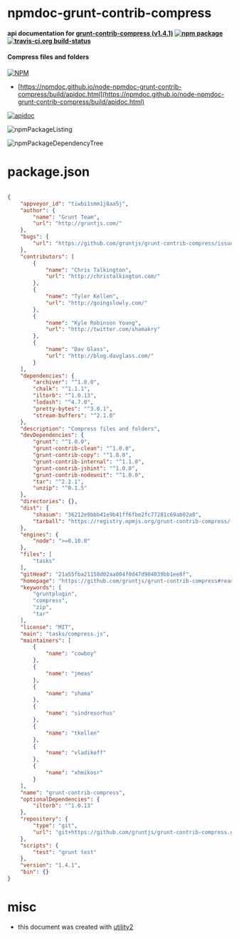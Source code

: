 # npmdoc-grunt-contrib-compress

#### api documentation for  [grunt-contrib-compress (v1.4.1)](https://github.com/gruntjs/grunt-contrib-compress#readme)  [![npm package](https://img.shields.io/npm/v/npmdoc-grunt-contrib-compress.svg?style=flat-square)](https://www.npmjs.org/package/npmdoc-grunt-contrib-compress) [![travis-ci.org build-status](https://api.travis-ci.org/npmdoc/node-npmdoc-grunt-contrib-compress.svg)](https://travis-ci.org/npmdoc/node-npmdoc-grunt-contrib-compress)

#### Compress files and folders

[![NPM](https://nodei.co/npm/grunt-contrib-compress.png?downloads=true&downloadRank=true&stars=true)](https://www.npmjs.com/package/grunt-contrib-compress)

- [https://npmdoc.github.io/node-npmdoc-grunt-contrib-compress/build/apidoc.html](https://npmdoc.github.io/node-npmdoc-grunt-contrib-compress/build/apidoc.html)

[![apidoc](https://npmdoc.github.io/node-npmdoc-grunt-contrib-compress/build/screenCapture.buildCi.browser.%252Ftmp%252Fbuild%252Fapidoc.html.png)](https://npmdoc.github.io/node-npmdoc-grunt-contrib-compress/build/apidoc.html)

![npmPackageListing](https://npmdoc.github.io/node-npmdoc-grunt-contrib-compress/build/screenCapture.npmPackageListing.svg)

![npmPackageDependencyTree](https://npmdoc.github.io/node-npmdoc-grunt-contrib-compress/build/screenCapture.npmPackageDependencyTree.svg)



# package.json

```json

{
    "appveyor_id": "tiwbi1smm1j8aa5j",
    "author": {
        "name": "Grunt Team",
        "url": "http://gruntjs.com/"
    },
    "bugs": {
        "url": "https://github.com/gruntjs/grunt-contrib-compress/issues"
    },
    "contributors": [
        {
            "name": "Chris Talkington",
            "url": "http://christalkington.com/"
        },
        {
            "name": "Tyler Kellen",
            "url": "http://goingslowly.com/"
        },
        {
            "name": "Kyle Robinson Young",
            "url": "http://twitter.com/shamakry"
        },
        {
            "name": "Dav Glass",
            "url": "http://blog.davglass.com/"
        }
    ],
    "dependencies": {
        "archiver": "^1.0.0",
        "chalk": "^1.1.1",
        "iltorb": "^1.0.13",
        "lodash": "^4.7.0",
        "pretty-bytes": "^3.0.1",
        "stream-buffers": "^2.1.0"
    },
    "description": "Compress files and folders",
    "devDependencies": {
        "grunt": "^1.0.0",
        "grunt-contrib-clean": "^1.0.0",
        "grunt-contrib-copy": "^1.0.0",
        "grunt-contrib-internal": "^1.1.0",
        "grunt-contrib-jshint": "^1.0.0",
        "grunt-contrib-nodeunit": "^1.0.0",
        "tar": "^2.2.1",
        "unzip": "^0.1.5"
    },
    "directories": {},
    "dist": {
        "shasum": "36212e9bbb41e9b41ff6fbe2fc77281c69ab02a0",
        "tarball": "https://registry.npmjs.org/grunt-contrib-compress/-/grunt-contrib-compress-1.4.1.tgz"
    },
    "engines": {
        "node": ">=0.10.0"
    },
    "files": [
        "tasks"
    ],
    "gitHead": "21a55fba21158d02aa004f0d47d904039bb1ee8f",
    "homepage": "https://github.com/gruntjs/grunt-contrib-compress#readme",
    "keywords": [
        "gruntplugin",
        "compress",
        "zip",
        "tar"
    ],
    "license": "MIT",
    "main": "tasks/compress.js",
    "maintainers": [
        {
            "name": "cowboy"
        },
        {
            "name": "jmeas"
        },
        {
            "name": "shama"
        },
        {
            "name": "sindresorhus"
        },
        {
            "name": "tkellen"
        },
        {
            "name": "vladikoff"
        },
        {
            "name": "xhmikosr"
        }
    ],
    "name": "grunt-contrib-compress",
    "optionalDependencies": {
        "iltorb": "^1.0.13"
    },
    "repository": {
        "type": "git",
        "url": "git+https://github.com/gruntjs/grunt-contrib-compress.git"
    },
    "scripts": {
        "test": "grunt test"
    },
    "version": "1.4.1",
    "bin": {}
}
```



# misc
- this document was created with [utility2](https://github.com/kaizhu256/node-utility2)
